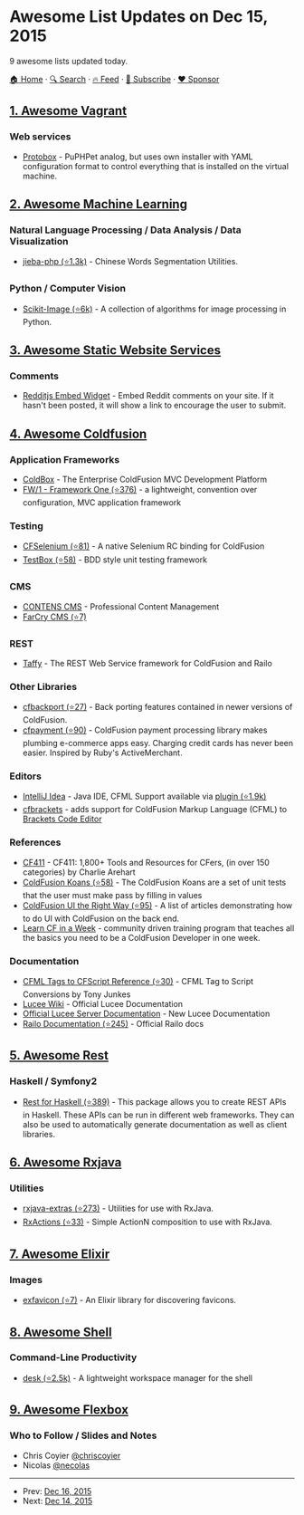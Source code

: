 # Awesome List Updates on Dec 15, 2015

9 awesome lists updated today.

[🏠 Home](/README.md) · [🔍 Search](https://www.trackawesomelist.com/search/) · [🔥 Feed](https://www.trackawesomelist.com/rss.xml) · [📮 Subscribe](https://trackawesomelist.us17.list-manage.com/subscribe?u=d2f0117aa829c83a63ec63c2f&id=36a103854c) · [❤️  Sponsor](https://github.com/sponsors/theowenyoung)



## [1. Awesome Vagrant](/content/iJackUA/awesome-vagrant/README.md)

### Web services

*   [Protobox](http://getprotobox.com/) - PuPHPet analog, but uses own installer with YAML configuration format to control everything that is installed on the virtual machine.

## [2. Awesome Machine Learning](/content/josephmisiti/awesome-machine-learning/README.md)

### Natural Language Processing / Data Analysis / Data Visualization

*   [jieba-php (⭐1.3k)](https://github.com/fukuball/jieba-php) - Chinese Words Segmentation Utilities.

### Python / Computer Vision

*   [Scikit-Image (⭐6k)](https://github.com/scikit-image/scikit-image) - A collection of algorithms for image processing in Python.

## [3. Awesome Static Website Services](/content/agarrharr/awesome-static-website-services/README.md)

### Comments

*   [Redditjs Embed Widget](http://embed.redditjs.com/) - Embed Reddit comments on your site. If it hasn't been posted, it will show a link to encourage the user to submit.

## [4. Awesome Coldfusion](/content/seancoyne/awesome-coldfusion/README.md)

### Application Frameworks

*   [ColdBox](http://www.coldbox.org) - The Enterprise ColdFusion MVC Development Platform
*   [FW/1 - Framework One (⭐376)](https://github.com/framework-one/fw1) - a lightweight, convention over configuration, MVC application framework

### Testing

*   [CFSelenium (⭐81)](https://github.com/teamcfadvance/CFSelenium) - A native Selenium RC binding for ColdFusion
*   [TestBox (⭐58)](https://github.com/Ortus-Solutions/TestBox) - BDD style unit testing framework

### CMS

*   [CONTENS CMS](http://www.contens.com/) - Professional Content Management
*   [FarCry CMS (⭐7)](https://github.com/farcrycore/plugin-farcrycms)

### REST

*   [Taffy](http://taffy.io) - The REST Web Service framework for ColdFusion and Railo

### Other Libraries

*   [cfbackport (⭐27)](https://github.com/misterdai/cfbackport) - Back porting features contained in newer versions of ColdFusion.
*   [cfpayment (⭐90)](https://github.com/ghidinelli/cfpayment) - ColdFusion payment processing library makes plumbing e-commerce apps easy. Charging credit cards has never been easier. Inspired by Ruby's ActiveMerchant.

### Editors

*   [IntelliJ Idea](http://www.jetbrains.com/idea/) - Java IDE, CFML Support available via [plugin (⭐1.9k)](https://github.com/JetBrains/intellij-plugins/tree/master/CFML)
*   [cfbrackets](http://cfbrackets.org) - adds support for ColdFusion Markup Language (CFML) to [Brackets Code Editor](http://brackets.io/)

### References

*   [CF411](http://carehart.org/cf411/) - CF411: 1,800+ Tools and Resources for CFers, (in over 150 categories) by Charlie Arehart
*   [ColdFusion Koans (⭐58)](https://github.com/nodoherty/ColdFusion-Koans) - The ColdFusion Koans are a set of unit tests that the user must make pass by filling in values
*   [ColdFusion UI the Right Way (⭐95)](https://github.com/cfjedimaster/ColdFusion-UI-the-Right-Way) - A list of articles demonstrating how to do UI with ColdFusion on the back end.
*   [Learn CF in a Week](http://www.learncfinaweek.com) - community driven training program that teaches all the basics you need to be a ColdFusion Developer in one week.

### Documentation

*   [CFML Tags to CFScript Reference (⭐30)](https://github.com/cfchef/cfml-tag-to-script-conversions) -  CFML Tag to Script Conversions by Tony Junkes
*   [Lucee Wiki](https://bitbucket.org/lucee/lucee/wiki/Home) - Official Lucee Documentation
*   [Official Lucee Server Documentation](http://docs.lucee.org/) - New Lucee Documentation
*   [Railo Documentation (⭐245)](https://github.com/getrailo/railo/wiki) - Official Railo docs

## [5. Awesome Rest](/content/marmelab/awesome-rest/README.md)

### Haskell / Symfony2

*   [Rest for Haskell (⭐389)](https://github.com/silkapp/rest) - This package allows you to create REST APIs in Haskell. These APIs can be run in different web frameworks. They can also be used to automatically generate documentation as well as client libraries.

## [6. Awesome Rxjava](/content/eleventigers/awesome-rxjava/README.md)

### Utilities

*   [rxjava-extras (⭐273)](https://github.com/davidmoten/rxjava-extras) - Utilities for use with RxJava.
*   [RxActions (⭐33)](https://github.com/pakoito/RxActions) - Simple ActionN composition to use with RxJava.

## [7. Awesome Elixir](/content/h4cc/awesome-elixir/README.md)

### Images

*   [exfavicon (⭐7)](https://github.com/ikeikeikeike/exfavicon) - An Elixir library for discovering favicons.

## [8. Awesome Shell](/content/alebcay/awesome-shell/README.md)

### Command-Line Productivity

*   [desk (⭐2.5k)](https://github.com/jamesob/desk) - A lightweight workspace manager for the shell

## [9. Awesome Flexbox](/content/afonsopacifer/awesome-flexbox/README.md)

### Who to Follow / Slides and Notes

*   Chris Coyier [@chriscoyier](https://twitter.com/chriscoyier)
*   Nicolas [@necolas](https://twitter.com/necolas)

---

- Prev: [Dec 16, 2015](/content/2015/12/16/README.md)
- Next: [Dec 14, 2015](/content/2015/12/14/README.md)